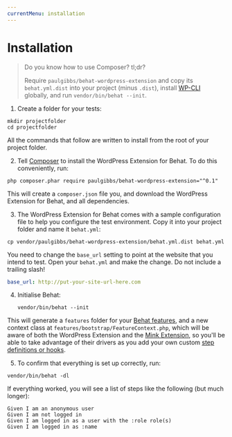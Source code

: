 ```yaml
---
currentMenu: installation
---
```


# Installation

> Do you know how to use Composer? tl;dr?
>
> Require `paulgibbs/behat-wordpress-extension` and copy its `behat.yml.dist` into your project (minus `.dist`), install <a href="https://wp-cli.org/">WP-CLI</a> globally, and run `vendor/bin/behat --init`.

1. Create a folder for your tests:

  ```Shell
  mkdir projectfolder
  cd projectfolder
  ```

  All the commands that follow are written to install from the root of your project folder.

2. Tell [Composer](https://getcomposer.org/) to install the WordPress Extension for Behat. To do this conveniently, run:

  ```Shell
  php composer.phar require paulgibbs/behat-wordpress-extension="^0.1"
  ```

  This will create a `composer.json` file you, and download the WordPress Extension for Behat, and all dependencies.

3. The WordPress Extension for Behat comes with a sample configuration file to help you configure the test environment. Copy it into your project folder and name it `behat.yml`:

  ```Shell
  cp vendor/paulgibbs/behat-wordpress-extension/behat.yml.dist behat.yml
  ```

  You need to change the `base_url` setting to point at the website that you intend to test. Open your `behat.yml` and make the change. Do not include a trailing slash!

  ```YAML
  base_url: http://put-your-site-url-here.com
  ```

4. Initialise Behat:

    ```Shell
    vendor/bin/behat --init
    ```

  This will generate a `features` folder for your [Behat features](http://docs.behat.org/en/latest/user_guide/features_scenarios.html#features), and a new context class at `features/bootstrap/FeatureContext.php`, which will be aware of both the WordPress Extension and the [Mink Extension](https://github.com/Behat/MinkExtension), so you'll be able to take advantage of their drivers as you add your own custom [step definitions or hooks](http://docs.behat.org/en/latest/user_guide/writing_scenarios.html).

5. To confirm that everything is set up correctly, run:

  ```Shell
  vendor/bin/behat -dl
  ```

  If everything worked, you will see a list of steps like the following (but much longer):

  ```Gherkin
  Given I am an anonymous user
  Given I am not logged in
  Given I am logged in as a user with the :role role(s)
  Given I am logged in as :name
  ```

